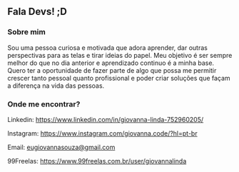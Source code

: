 
## Fala Devs! ;D 

<!--
**giovannalinda/giovannalinda** is a ✨ _special_ ✨ repository because its `README.md` (this file) appears on your GitHub profile.
-->
### Sobre mim

Sou uma pessoa curiosa e motivada que adora aprender, dar outras perspectivas para as telas e tirar ideias do papel. Meu objetivo é ser sempre melhor do que no dia anterior e aprendizado continuo é a minha base. Quero ter a oportunidade de fazer parte de algo que possa me permitir crescer tanto pessoal quanto profissional e poder criar soluções que façam a diferença na vida das pessoas.

### Onde me encontrar?

Linkedin: https://www.linkedin.com/in/giovanna-linda-752960205/

Instagram: https://www.instagram.com/giovanna.code/?hl=pt-br

Email: eugiovannasouza@gmail.com

99Freelas: https://www.99freelas.com.br/user/giovannalinda

